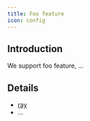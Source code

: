```yaml
---
title: Foo feature
icon: config
---
```


## Introduction

We support foo feature, ...

## Details

- [ray](ray.md)
- ...

